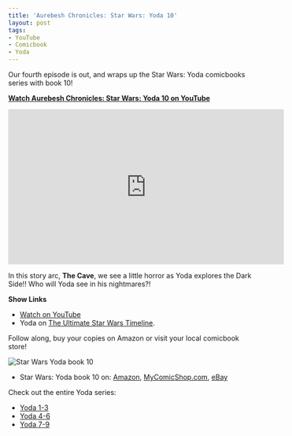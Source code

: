 ```yaml
---
title: 'Aurebesh Chronicles: Star Wars: Yoda 10'
layout: post
tags:
- YouTube
- Comicbook
- Yoda
---
```


Our fourth episode is out, and wraps up the Star Wars: Yoda comicbooks series with book 10!

**[Watch Aurebesh Chronicles: Star Wars: Yoda 10  on YouTube](https://youtu.be/tUUq5x-Xhyk)**

<iframe width="560" height="315" src="https://www.youtube.com/embed/tUUq5x-Xhyk?si=i52yfieHOhQRSX4E" title="YouTube video player" frameborder="0" allow="accelerometer; autoplay; clipboard-write; encrypted-media; gyroscope; picture-in-picture; web-share" referrerpolicy="strict-origin-when-cross-origin" allowfullscreen></iframe>

In this story arc, **The Cave**, we see a little horror as Yoda explores the Dark Side!! Who will Yoda see in his nightmares?!

**Show Links**
* [Watch on YouTube](https://youtu.be/tUUq5x-Xhyk)
* Yoda on [The Ultimate Star Wars Timeline](https://timeline.starwars.guide/character/Yoda?year=0).

Follow along, buy your copies on Amazon or visit your local comicbook store!

<img src="{{'comics/star wars yoda/star_wars_yoda10.jpg' | relative_url }}" class="comicbook" alt="Star Wars Yoda book 10" />

* Star Wars: Yoda book 10 on:
<a href="https://amzn.to/493mfvy" target="_blank">Amazon</a>,
<a href="https://www.mycomicshop.com/search?TID=57126621&AffID=2026649P01" target="_blank">MyComicShop.com</a>,
<a href="https://ebay.us/l6Xkm0" target="_blank">eBay</a>

Check out the entire Yoda series:
* <a href="/2023/10/12/aurebesh-chronicles-star-wars-yoda-1-3.html">Yoda 1-3</a>
* <a href="/2023/10/23/aurebesh-chronicles-star-wars-yoda-4-6.html">Yoda 4-6</a>
* <a href="/2023/12/16/aurebesh-chronicles-star-wars-yoda-7-9.html">Yoda 7-9</a>
